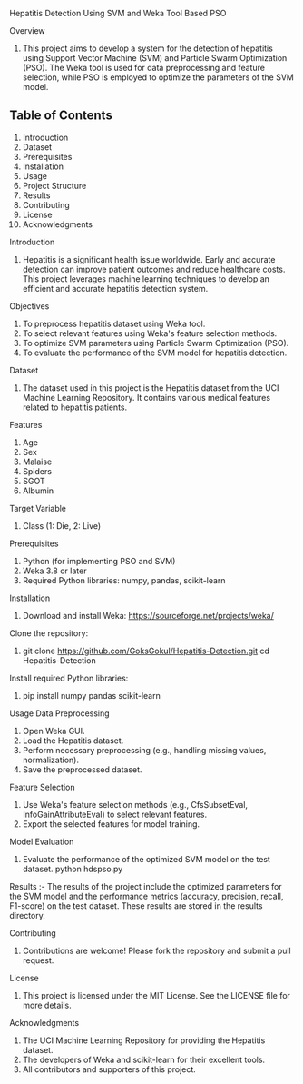 Hepatitis Detection Using SVM and Weka Tool Based PSO

Overview
1. This project aims to develop a system for the detection of hepatitis using Support Vector Machine (SVM) and Particle Swarm Optimization (PSO). The Weka tool is used for data preprocessing and feature selection, while PSO is employed to optimize the parameters of the SVM model.

Table of Contents
-----------------
1. Introduction
2. Dataset
3. Prerequisites
4. Installation
5. Usage
6. Project Structure
7. Results
8. Contributing
9. License
10. Acknowledgments

Introduction
1. Hepatitis is a significant health issue worldwide. Early and accurate detection can improve patient outcomes and reduce healthcare costs. This project leverages machine learning techniques to develop an efficient and accurate hepatitis detection system.

Objectives
1. To preprocess hepatitis dataset using Weka tool.
2. To select relevant features using Weka's feature selection methods.
3. To optimize SVM parameters using Particle Swarm Optimization (PSO).
4. To evaluate the performance of the SVM model for hepatitis detection.

Dataset
1. The dataset used in this project is the Hepatitis dataset from the UCI Machine Learning Repository. It contains various medical features related to hepatitis patients.

Features
1. Age
2. Sex
3. Malaise
4. Spiders
5. SGOT
6. Albumin

Target Variable
1. Class (1: Die, 2: Live)

Prerequisites
1. Python (for implementing PSO and SVM)
2. Weka 3.8 or later
3. Required Python libraries: numpy, pandas, scikit-learn

Installation
1. Download and install Weka:
https://sourceforge.net/projects/weka/

Clone the repository:
1. git clone https://github.com/GoksGokul/Hepatitis-Detection.git
cd Hepatitis-Detection

Install required Python libraries:
1. pip install numpy pandas scikit-learn

Usage
Data Preprocessing
1. Open Weka GUI.
2. Load the Hepatitis dataset.
3. Perform necessary preprocessing (e.g., handling missing values, normalization).
4. Save the preprocessed dataset.

Feature Selection
1. Use Weka's feature selection methods (e.g., CfsSubsetEval, InfoGainAttributeEval) to select relevant features.
2. Export the selected features for model training.
   
Model Evaluation
1. Evaluate the performance of the optimized SVM model on the test dataset.
python hdspso.py

Results :-
The results of the project include the optimized parameters for the SVM model and the performance metrics (accuracy, precision, recall, F1-score) on the test dataset. These results are stored in the results directory.

Contributing
1. Contributions are welcome! Please fork the repository and submit a pull request.

License
1. This project is licensed under the MIT License. See the LICENSE file for more details.

Acknowledgments
1. The UCI Machine Learning Repository for providing the Hepatitis dataset.
2. The developers of Weka and scikit-learn for their excellent tools.
3. All contributors and supporters of this project.
